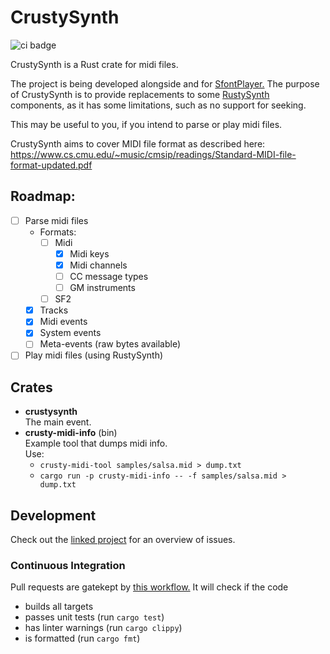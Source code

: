 # CrustySynth
![ci badge](https://github.com/sevonj/crustysynth/actions/workflows/rust.yml/badge.svg)

CrustySynth is a Rust crate for midi files. 

The project is being developed alongside and for [SfontPlayer.](https://github.com/sevonj/sfontplayer) The purpose of CrustySynth is to provide replacements to some [RustySynth](https://github.com/sinshu/rustysynth/) components, as it has some limitations, such as no support for seeking.

This may be useful to you, if you intend to parse or play midi files.

CrustySynth aims to cover MIDI file format as described here:  
https://www.cs.cmu.edu/~music/cmsip/readings/Standard-MIDI-file-format-updated.pdf

## Roadmap:

- [ ] Parse midi files
  - Formats:
    - [ ] Midi
      - [x] Midi keys
      - [x] Midi channels
      - [ ] CC message types
      - [ ] GM instruments
    - [ ] SF2
  - [x] Tracks
  - [x] Midi events
  - [x] System events
  - [ ] Meta-events (raw bytes available)
- [ ] Play midi files (using RustySynth)

## Crates

- **crustysynth**  
  The main event.
- **crusty-midi-info** (bin)  
  Example tool that dumps midi info.  
  Use:
  - `crusty-midi-tool samples/salsa.mid > dump.txt`
  - `cargo run -p crusty-midi-info -- -f samples/salsa.mid > dump.txt`

## Development

Check out the [linked project](https://github.com/users/sevonj/projects/13) for an overview of issues.

### Continuous Integration

Pull requests are gatekept by [this workflow.](https://github.com/sevonj/crustysynth/blob/master/.github/workflows/rust.yml) It will check if the code

- builds all targets
- passes unit tests (run `cargo test`)
- has linter warnings (run `cargo clippy`)
- is formatted (run `cargo fmt`)
